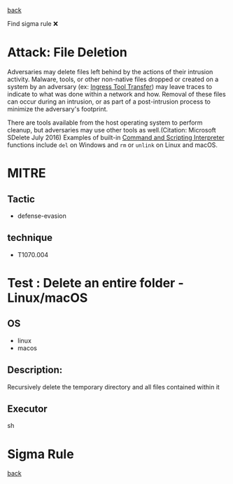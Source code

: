 
[back](../index.md)

Find sigma rule :x: 

# Attack: File Deletion 

Adversaries may delete files left behind by the actions of their intrusion activity. Malware, tools, or other non-native files dropped or created on a system by an adversary (ex: [Ingress Tool Transfer](https://attack.mitre.org/techniques/T1105)) may leave traces to indicate to what was done within a network and how. Removal of these files can occur during an intrusion, or as part of a post-intrusion process to minimize the adversary's footprint.

There are tools available from the host operating system to perform cleanup, but adversaries may use other tools as well.(Citation: Microsoft SDelete July 2016) Examples of built-in [Command and Scripting Interpreter](https://attack.mitre.org/techniques/T1059) functions include <code>del</code> on Windows and <code>rm</code> or <code>unlink</code> on Linux and macOS.

# MITRE
## Tactic
  - defense-evasion


## technique
  - T1070.004


# Test : Delete an entire folder - Linux/macOS
## OS
  - linux
  - macos


## Description:
Recursively delete the temporary directory and all files contained within it


## Executor
sh

# Sigma Rule


[back](../index.md)
